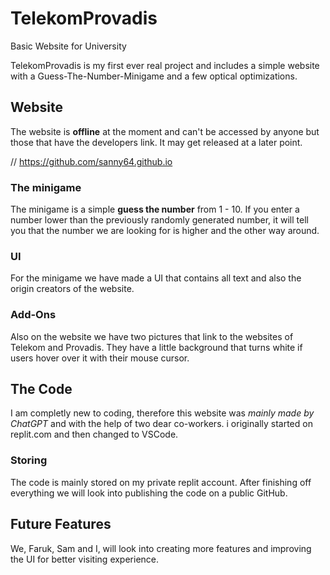 # TelekomProvadis
Basic Website for University

TelekomProvadis is my first ever real project and includes a simple website with a Guess-The-Number-Minigame and a few optical optimizations. 


## Website

The website is **offline** at the moment and can't be accessed by anyone but those that have the developers link. It may get released at a later point.

// https://github.com/sanny64.github.io

### The minigame

The minigame is a simple **guess the number** from 1 - 10. If you enter a number lower than the previously randomly generated number, it will tell you that the number we are looking for is higher and the other way around.

### UI
For the minigame we have made a UI that contains all text and also the origin creators of the website.

### Add-Ons
Also on the website we have two pictures that link to the websites of Telekom and Provadis. They have a little background that turns white if users hover over it with their mouse cursor.

## The Code
I am completly new to coding, therefore this website was *mainly made by ChatGPT* and with the help of two dear co-workers.
i originally started on replit.com and then changed to VSCode. 

### Storing
The code is mainly stored on my private replit account. After finishing off everything we will look into publishing the code on a public GitHub.

## Future Features

We, Faruk, Sam and I, will look into creating more features and improving the UI for better visiting experience.
